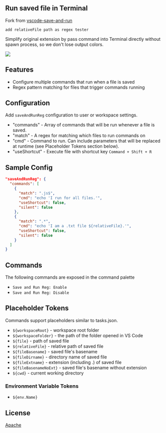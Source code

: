 ## Run saved file in Terminal

Fork from [vscode-save-and-run](https://github.com/wk-j/vscode-save-and-run)

`add relativeFile path as regex tester`

Simplify original extension by pass command into Terminal directly without spawn process, so we don't lose output colors.

![](https://github.com/wk-j/vscode-save-and-run/raw/master/images/save-and-run.png)

## Features

- Configure multiple commands that run when a file is saved
- Regex pattern matching for files that trigger commands running

## Configuration

Add `saveAndRunReg` configuration to user or workspace settings.

- "commands" - Array of commands that will be run whenever a file is saved.
- "match" - A regex for matching which files to run commands on
- "cmd" - Command to run. Can include parameters that will be replaced at runtime (see Placeholder Tokens section below).
- "useShortcut" - Execute file with shortcut key `Command + Shift + R`

## Sample Config

```json
"saveAndRunReg": {
  "commands": [
    {
      "match": ".js$",
      "cmd": "echo 'I run for all files.'",
      "useShortcut": false,
      "silent": false
    },
    {
      "match": ".*",
      "cmd": "echo 'I am a .txt file ${relativeFile}.'",
      "useShortcut": false,
      "silent": false
    }
  ]
}
```

## Commands

The following commands are exposed in the command palette

- `Save and Run Reg: Enable`
- `Save and Run Reg: Disable`

## Placeholder Tokens

Commands support placeholders similar to tasks.json.

- `${workspaceRoot}` - workspace root folder
- `${workspaceFolder}` - the path of the folder opened in VS Code
- `${file}` - path of saved file
- `${relativeFile}` - relative path of saved file
- `${fileBasename}` -  saved file's basename
- `${fileDirname}` - directory name of saved file
- `${fileExtname}` - extension (including .) of saved file
- `${fileBasenameNoExt}` - saved file's basename without extension
- `${cwd}` - current working directory

### Environment Variable Tokens

- `${env.Name}`

## License

[Apache](https://github.com/onpaik/vscode-save-and-run-reg/blob/master/LICENSE)
